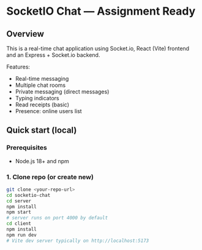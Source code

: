 # SocketIO Chat — Assignment Ready

## Overview
This is a real-time chat application using Socket.io, React (Vite) frontend and an Express + Socket.io backend.

Features:
- Real-time messaging
- Multiple chat rooms
- Private messaging (direct messages)
- Typing indicators
- Read receipts (basic)
- Presence: online users list

## Quick start (local)

### Prerequisites
- Node.js 18+ and npm

### 1. Clone repo (or create new)
```bash
git clone <your-repo-url>
cd socketio-chat
cd server
npm install
npm start
# server runs on port 4000 by default
cd client
npm install
npm run dev
# Vite dev server typically on http://localhost:5173
